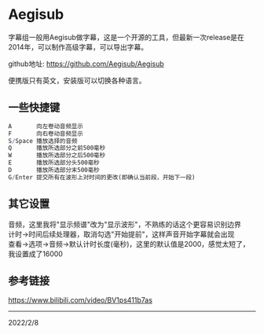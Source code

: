# Aegisub

字幕组一般用Aegisub做字幕，这是一个开源的工具，但最新一次release是在2014年，可以制作高级字幕，可以导出字幕。  

github地址: https://github.com/Aegisub/Aegisub  

便携版只有英文，安装版可以切换各种语言。  

## 一些快捷键
```r
A       向左卷动音频显示
F       向右卷动音频显示
S/Space 播放选择的音频
Q       播放所选部分之前500毫秒
W       播放所选部分之后500毫秒
E       播放所选部分头500毫秒
D       播放所选部分末500毫秒
G/Enter 提交所有在波形上对时间的更改(即确认当前段，开始下一段)
```

## 其它设置
音频，这里我将"显示频谱"改为"显示波形"，不熟练的话这个更容易识别边界  
计时->时间后续处理器，取消勾选"开始提前"，这样声音开始字幕就会出现  
查看->选项->音频->默认计时长度(毫秒)，这里的默认值是2000，感觉太短了，我设置成了16000  

## 参考链接
https://www.bilibili.com/video/BV1ps411b7as  


---
2022/2/8  
